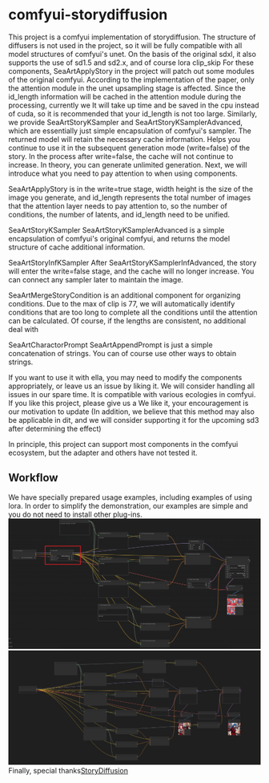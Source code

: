# comfyui-storydiffusion
This project is a comfyui implementation of storydiffusion. The structure of diffusers is not used in the project, so it will be fully compatible with all model structures of comfyui's unet. On the basis of the original sdxl, it also supports the use of sd1.5 and sd2.x, and of course lora clip_skip For these components, SeaArtApplyStory in the project will patch out some modules of the original comfyui. According to the implementation of the paper, only the attention module in the unet upsampling stage is affected. Since the id_length information will be cached in the attention module during the processing, currently we It will take up time and be saved in the cpu instead of cuda, so it is recommended that your id_length is not too large. Similarly, we provide SeaArtStoryKSampler and SeaArtStoryKSamplerAdvanced, which are essentially just simple encapsulation of comfyui's sampler. The returned model will retain the necessary cache information. Helps you continue to use it in the subsequent generation mode (write=false) of the story. In the process after write=false, the cache will not continue to increase. In theory, you can generate unlimited generation. Next, we will introduce what you need to pay attention to when using components.

SeaArtApplyStory is in the write=true stage, width height is the size of the image you generate, and id_length represents the total number of images that the attention layer needs to pay attention to, so the number of conditions, the number of latents, and id_length need to be unified.

SeaArtStoryKSampler SeaArtStoryKSamplerAdvanced is a simple encapsulation of comfyui's original comfyui, and returns the model structure of cache additional information.


SeaArtStoryInfKSampler After SeaArtStoryKSamplerInfAdvanced, the story will enter the write=false stage, and the cache will no longer increase. You can connect any sampler later to maintain the image.

SeaArtMergeStoryCondition is an additional component for organizing conditions. Due to the max of clip is 77, we will automatically identify conditions that are too long to complete all the conditions until the attention can be calculated. Of course, if the lengths are consistent, no additional deal with

SeaArtCharactorPrompt SeaArtAppendPrompt is just a simple concatenation of strings. You can of course use other ways to obtain strings.

If you want to use it with ella, you may need to modify the components appropriately, or leave us an issue by liking it. We will consider handling all issues in our spare time. It is compatible with various ecologies in comfyui. If you like this project, please give us a We like it, your encouragement is our motivation to update
(In addition, we believe that this method may also be applicable in dit, and we will consider supporting it for the upcoming sd3 after determining the effect)

In principle, this project can support most components in the comfyui ecosystem, but the adapter and others have not tested it.
## Workflow
We have specially prepared usage examples, including examples of using lora. In order to simplify the demonstration, our examples are simple and you do not need to install other plug-ins.
![story_with_lora](./image/story_lora.png)
![story_with_inf](./image/story_with_inf.png)
Finally, special thanks[StoryDiffusion](https://github.com/HVision-NKU/StoryDiffusion)
